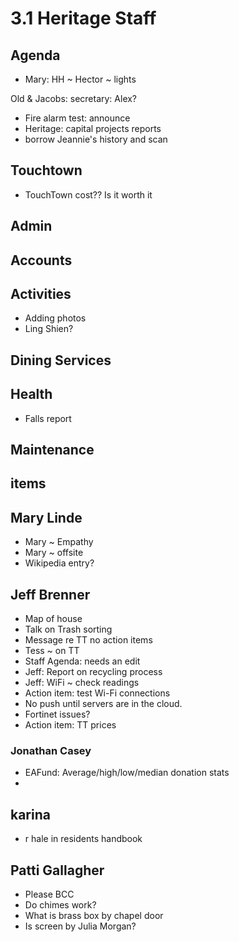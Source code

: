 # 3.1 Heritage Staff

## Agenda

* Mary: HH ~ Hector ~ lights


Old
& Jacobs: secretary: Alex?
* Fire alarm test: announce
* Heritage: capital projects reports
* borrow Jeannie's history and scan

## Touchtown

* TouchTown cost?? Is it worth it

## Admin

## Accounts

## Activities

* Adding photos
* Ling Shien?

## Dining Services

## Health

* Falls report

## Maintenance

## items

## Mary Linde

* Mary ~ Empathy
* Mary ~ offsite
* Wikipedia entry?

## Jeff Brenner

* Map of house
* Talk on Trash sorting
* Message re TT no action items
* Tess ~ on TT
* Staff Agenda: needs an edit
* Jeff: Report on recycling process
* Jeff: WiFi ~ check readings
* Action item: test Wi-Fi connections
* No push until servers are in the cloud.
* Fortinet issues?
* Action item: TT prices

### Jonathan Casey

* EAFund: Average/high/low/median donation stats
*

## karina

* r hale in residents handbook

## Patti Gallagher

* Please BCC
* Do chimes work?
* What is brass box by chapel door
* Is screen by Julia Morgan?
